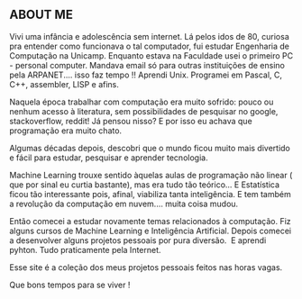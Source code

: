 ## ABOUT ME

Vivi uma infância e adolescência sem internet. Lá pelos idos de 80, curiosa pra entender como funcionava o tal computador, fui estudar Engenharia de Computação na Unicamp. Enquanto estava na Faculdade usei o primeiro PC - personal computer. Mandava email só para outras instituições de ensino pela ARPANET.... isso faz tempo !! Aprendi Unix. Programei em Pascal, C, C++, assembler, LISP e afins.

Naquela época trabalhar com computação era muito sofrido: pouco ou nenhum acesso à literatura, sem possibilidades de pesquisar no google, stackoverflow, reddit! Já pensou nisso? E por isso eu achava que programação era muito chato.

Algumas décadas depois, descobri que o mundo ficou muito mais divertido e fácil para estudar, pesquisar e aprender tecnologia.

Machine Learning trouxe sentido àquelas aulas de programação não linear ( que por sinal eu curtia bastante), mas era tudo tão teórico... E Estatística ficou tão interessante pois, afinal, viabiliza tanta inteligência. E tem também a revolução da computação em nuvem.... muita coisa mudou.

Então comecei a estudar novamente temas relacionados à computação. Fiz alguns cursos de Machine Learning e Inteligência Artificial. Depois comecei a desenvolver alguns projetos pessoais por pura diversão.  E aprendi pyhton. Tudo praticamente pela Internet.

Esse site é a coleção dos meus projetos pessoais feitos nas horas vagas.

Que bons tempos para se viver !
